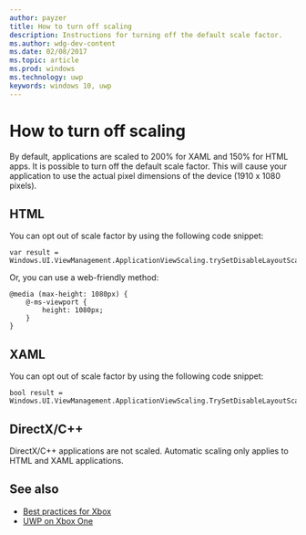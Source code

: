 ---author: payzertitle: How to turn off scalingdescription: Instructions for turning off the default scale factor.ms.author: wdg-dev-contentms.date: 02/08/2017ms.topic: articlems.prod: windowsms.technology: uwpkeywords: windows 10, uwp---# How to turn off scaling   By default, applications are scaled to 200% for XAML and 150% for HTML apps. It is possible to turn off the default scale factor. This will cause your application to use the actual pixel dimensions of the device (1910 x 1080 pixels).      ## HTML   You can opt out of scale factor by using the following code snippet:    ```var result = Windows.UI.ViewManagement.ApplicationViewScaling.trySetDisableLayoutScaling(true);```Or, you can use a web-friendly method:   ```   @media (max-height: 1080px) {       @-ms-viewport {           height: 1080px;       }   }   ```## XAMLYou can opt out of scale factor by using the following code snippet:      ```bool result = Windows.UI.ViewManagement.ApplicationViewScaling.TrySetDisableLayoutScaling(true);```   ## DirectX/C++   DirectX/C++ applications are not scaled. Automatic scaling only applies to HTML and XAML applications.  ## See also- [Best practices for Xbox](tailoring-for-xbox.md)- [UWP on Xbox One](index.md)